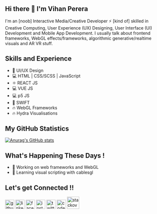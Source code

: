 ## Hi there 👋 I'm Vihan Perera

I'm an [noob] Interactive Media/Creative Developer ⚡ [kind of] skilled in Creative Computing, User Experience (UX) Designing, User Interface (UI) Development and Mobile App Development. I usually talk about frontend frameworks, WebGL effects/frameworks, algorithmic generative/realtime visuals and AR VR stuff.


## Skills and Experience
* 🎨 UI/UX Design
* 💻 HTML | CSS/SCSS | JavaScript
* ⚛︎ REACT JS
* 💻 VUE JS
* 💻 p5 JS
* 📱 SWIFT  
* 🔥 WebGL Frameworks
* 🔥 Hydra Visualisations



## My GitHub Statistics
[![Anurag's GitHub stats](https://github-readme-stats.vercel.app/api?username=vihanpereraux)](https://github.com/anuraghazra/github-readme-stats)


## What's Happening These Days !
- 🔭 Working on web frameworks and WebGL 
- 🌱 Learning visual scripting with cablesgl 



## Let's get Connected !!
[<img src='https://cdn.jsdelivr.net/npm/simple-icons@3.0.1/icons/github.svg' alt='github' height='30'>](https://github.com/vihanpereraux)  [<img src='https://cdn.jsdelivr.net/npm/simple-icons@3.0.1/icons/linkedin.svg' alt='linkedin' height='30'>](https://www.linkedin.com/in/vihanpereraux/)  [<img src='https://cdn.jsdelivr.net/npm/simple-icons@3.0.1/icons/facebook.svg' alt='facebook' height='30'>](https://www.facebook.com/vihan.perera.378)  [<img src='https://cdn.jsdelivr.net/npm/simple-icons@3.0.1/icons/instagram.svg' alt='instagram' height='30'>](https://www.instagram.com/vihanpereraux/)  [<img src='https://cdn.jsdelivr.net/npm/simple-icons@3.0.1/icons/twitter.svg' alt='twitter' height='30'>](https://twitter.com/vihanpereraux)  [<img src='https://cdn.jsdelivr.net/npm/simple-icons@3.0.1/icons/codepen.svg' alt='codepen' height='30'>](https://codepen.io/vihanpereraux)  [<img src='https://cdn.jsdelivr.net/npm/simple-icons@3.0.1/icons/stackoverflow.svg' alt='stackoverflow' height='40'>](https://stackoverflow.com/users/vihanpereraux)  





